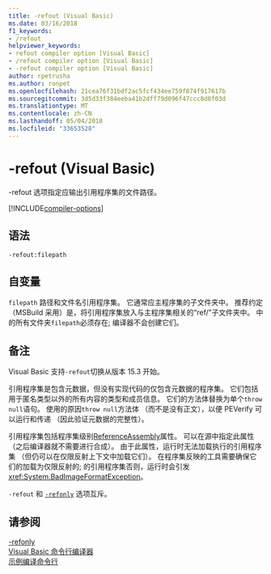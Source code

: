 ```yaml
---
title: -refout (Visual Basic)
ms.date: 03/16/2018
f1_keywords:
- /refout
helpviewer_keywords:
- refout compiler option [Visual Basic]
- /refout compiler option [Visual Basic]
- -refout compiler option [Visual Basic]
author: rpetrusha
ms.author: ronpet
ms.openlocfilehash: 21cea76f31bdf2ac5fcf434ee759f874f917617b
ms.sourcegitcommit: 3d5d33f384eeba41b2dff79d096f47ccc8d8f03d
ms.translationtype: MT
ms.contentlocale: zh-CN
ms.lasthandoff: 05/04/2018
ms.locfileid: "33653528"
---
```

# <a name="-refout-visual-basic"></a>-refout (Visual Basic)

-refout 选项指定应输出引用程序集的文件路径。

[!INCLUDE[compiler-options](~/includes/compiler-options.md)]

## <a name="syntax"></a>语法

```console
-refout:filepath
```

## <a name="arguments"></a>自变量

 `filepath` 路径和文件名引用程序集。 它通常应主程序集的子文件夹中。 推荐约定（MSBuild 采用）是，将引用程序集放入与主程序集相关的“ref/”子文件夹中。 中的所有文件夹`filepath`必须存在; 编译器不会创建它们。 

## <a name="remarks"></a>备注

Visual Basic 支持`-refout`切换从版本 15.3 开始。

引用程序集是包含元数据，但没有实现代码的仅包含元数据的程序集。 它们包括用于匿名类型以外的所有内容的类型和成员信息。 它们的方法体替换为单个`throw null`语句。 使用的原因`throw null`方法体 （而不是没有正文），以便 PEVerify 可以运行和传递 （因此验证元数据的完整性）。

引用程序集包括程序集级别[ReferenceAssembly](xref:System.Runtime.CompilerServices.ReferenceAssemblyAttribute)属性。 可以在源中指定此属性（之后编译器就不需要进行合成）。 由于此属性，运行时无法加载执行的引用程序集 （但仍可以在仅限反射上下文中加载它们）。 在程序集反映的工具需要确保它们的加载为仅限反射的; 的引用程序集否则，运行时会引发<xref:System.BadImageFormatException>。

`-refout` 和 [`-refonly`](refonly-compiler-option.md) 选项互斥。

## <a name="see-also"></a>请参阅
[-refonly](refonly-compiler-option.md)   
[Visual Basic 命令行编译器](index.md)  
[示例编译命令行](sample-compilation-command-lines.md)  

